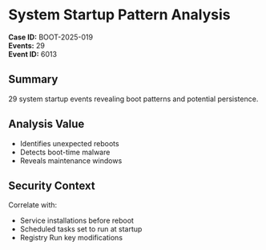 # System Startup Pattern Analysis

**Case ID:** BOOT-2025-019  
**Events:** 29  
**Event ID:** 6013  

## Summary
29 system startup events revealing boot patterns and potential persistence.

## Analysis Value
- Identifies unexpected reboots
- Detects boot-time malware
- Reveals maintenance windows

## Security Context
Correlate with:
- Service installations before reboot
- Scheduled tasks set to run at startup
- Registry Run key modifications
